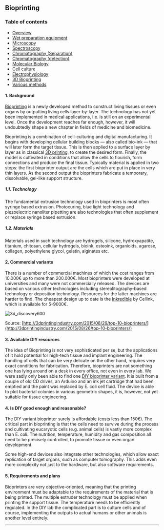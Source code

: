 ## Bioprinting

### Table of contents

- [Overview](000_bio-labware_overview.md)
- [Wet preparation equipment](010_general_preparation.md)
- [Microscopy](020_microscopy.md)
- [Spectroscopy](030_spectroscopy.md)
- [Chromatography (Separation)](040_chromatography_sep.md)
- [Chromatography (detection)](050_chromatography_det.md)
- [Molecular Biology](060_molecular_biology.md)
- [Cell culture](070_cell_culture.md)
- [Electrophysiology](080_electrophysiology.md)
- [3D Bioprinting](090_3d_bioprint.md)
- [Various methods](100_various.md)


#### 1. Background
[Bioprinting](http://www.explainingthefuture.com/bioprinting.html) is a newly developed method to construct living tissues or even organs by outputting living cells layer-by-layer. The technology has not yet been implemented in medical applications, i.e. is still on an experimental level. Once the development reaches far enough, however, it will undoubtedly shape a new chapter in fields of medicine and biomedicine.

Bioprinting is a combination of cell-culturing and digital manufacturing. It begins with developing cellular building blocks — also called bio-ink — that will later form the target tissue. This is then applied to a surface layer by layer as in classical [3D printing](http://explainingthefuture.com/3dprinting.html), to create the desired form. Finally, the model is cultivated in conditions that allow the cells to flourish, form connections and produce the final tissue. Typically material is applied in two steps: the first bioprinter output are the cells which are put in place in very thin layers. As the second output the bioprinters fabricate a temporary, dissolvable, gel-like support structure.

##### 1.1. Technology
The fundamental extrusion technology used in bioprinters is most often syringe based extrusion. Photocuring, blue light technology and piezoelectric nanoliter pipetting are also technologies that often supplement or replace syringe based extrusion. 

##### 1.2. Materials
Materials used in such technology are hydrogels, silicone, hydroxyapatite, titanium, chitosan, cellular hydrogels, bioink, osteoink, organioids, agarose, collagen, polyethylene glycol, gelatin, alginates etc.

#### 2. Commercial variants
There is a number of commercial machines of which the cost ranges from 10.000€ up to more than 200.000€. Most bioprinters were developed at universities and many were not commercially released. The devices are based on various other technologies including stereolitography-based technology or deposition technology. Resources for the latter machines are harder to find. The cheapest design up to date is the [Inkredible](http://www.cellink3d.com/) by Cellink, which is available for 5-9000€.

![3d_discovery600](http://3dprintingindustry.com/wp-content/uploads/2015/08/3d_discovery600.png)

Source: [http://3dprintingindustry.com/2015/08/26/top-10-bioprinters/](http://3dprintingindustry.com/2015/08/26/top-10-bioprinters/)

#### 3. Available DIY resources
The idea of Bioprinting is not very sophisticated per se, but the applications of it hold potential for high-tech tissue and implant engineering. The handling of cells that can be very delicate on the other hand, requires very exact conditions for fabrication. Therefore, bioprinters are not something one has lying around on a desk in every office, not even in every lab. We were sadly only been able to find one [DIY bioprinter variant](https://www.technologyreview.com/s/511436/a-diy-bioprinter-is-born/). It is built from a couple of old CD drives, an Arduino and an ink jet cartridge that had been emptied and the paint was replaced by E. coli cell fluid. The device is able to plot bacterial colonies in various geometric shapes, it is, however, not yet suitable for tissue engineering.

#### 4. Is DIY good enough and reasonable?
The DIY variant bioprinter surely is affordable (costs less than 150€). The critical part in bioprinting is that the cells need to survive during the process and cultivating eucaryotic cells (e.g. animal cells) is vastly more complex than E. coli. The nutrition, temperature, humidity and gas composition all need to be precisely controlled, to promote tissue or even organ development. 

Some high-end devices also integrate other technologies, which allow exact replication of target organs, such as computer tomography. This adds even more complexity not just to the hardware, but also software requirements. 

#### 5. Requirements and plans
Bioprinters are very objective-oriented, meaning that the printing environment must be adaptable to the requirements of the material that is being printed. The multiple extruder technology must be applied when printing the support tissue. The temperature needs to be efficiently regulated. In the DIY lab the complicated part is to culture cells and of course, implementing the outputs to actual humans or other animals is another level entirely.


---

